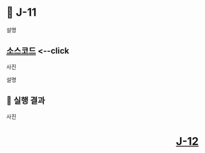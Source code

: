 # 📖 J-11
설명

[소스코드](./J11_1.java) <--click
---

사진

설명

📘 실행 결과
---

사진

# <p align="right">[J-12](./J_12.md)</p>
